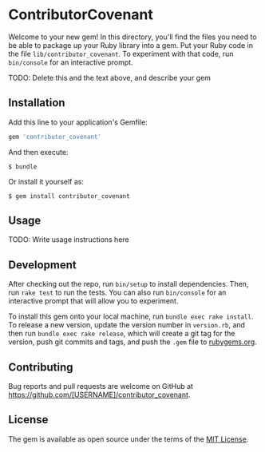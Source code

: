 # ContributorCovenant

Welcome to your new gem! In this directory, you'll find the files you need to be able to package up your Ruby library into a gem. Put your Ruby code in the file `lib/contributor_covenant`. To experiment with that code, run `bin/console` for an interactive prompt.

TODO: Delete this and the text above, and describe your gem

## Installation

Add this line to your application's Gemfile:

```ruby
gem 'contributor_covenant'
```

And then execute:

    $ bundle

Or install it yourself as:

    $ gem install contributor_covenant

## Usage

TODO: Write usage instructions here

## Development

After checking out the repo, run `bin/setup` to install dependencies. Then, run `rake test` to run the tests. You can also run `bin/console` for an interactive prompt that will allow you to experiment.

To install this gem onto your local machine, run `bundle exec rake install`. To release a new version, update the version number in `version.rb`, and then run `bundle exec rake release`, which will create a git tag for the version, push git commits and tags, and push the `.gem` file to [rubygems.org](https://rubygems.org).

## Contributing

Bug reports and pull requests are welcome on GitHub at https://github.com/[USERNAME]/contributor_covenant.

## License

The gem is available as open source under the terms of the [MIT License](https://opensource.org/licenses/MIT).
